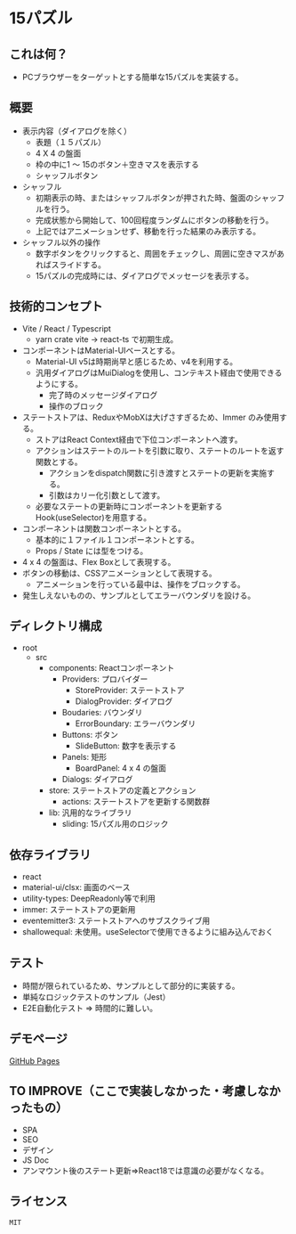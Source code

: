 # 15パズル

## これは何？
- PCブラウザーをターゲットとする簡単な15パズルを実装する。

## 概要
- 表示内容（ダイアログを除く）
    - 表題（１５パズル）
    - 4 X 4 の盤面
    - 枠の中に1 ～ 15のボタン＋空きマスを表示する
    - シャッフルボタン
- シャッフル
    - 初期表示の時、またはシャッフルボタンが押された時、盤面のシャッフルを行う。
    - 完成状態から開始して、100回程度ランダムにボタンの移動を行う。
    - 上記ではアニメーションせず、移動を行った結果のみ表示する。
- シャッフル以外の操作
    - 数字ボタンをクリックすると、周囲をチェックし、周囲に空きマスがあればスライドする。
    - 15パズルの完成時には、ダイアログでメッセージを表示する。

## 技術的コンセプト
- Vite / React / Typescript
    - yarn crate vite -> react-ts で初期生成。
- コンポーネントはMaterial-UIベースとする。
    - Material-UI v5は時期尚早と感じるため、v4を利用する。
    - 汎用ダイアログはMuiDialogを使用し、コンテキスト経由で使用できるようにする。
        - 完了時のメッセージダイアログ
        - 操作のブロック
- ステートストアは、ReduxやMobXは大げさすぎるため、Immer のみ使用する。
    - ストアはReact Context経由で下位コンポーネントへ渡す。
    - アクションはステートのルートを引数に取り、ステートのルートを返す関数とする。
        - アクションをdispatch関数に引き渡すとステートの更新を実施する。
        - 引数はカリー化引数として渡す。
    - 必要なステートの更新時にコンポーネントを更新するHook(useSelector)を用意する。
- コンポーネントは関数コンポーネントとする。
    - 基本的に１ファイル１コンポーネントとする。
    - Props / State には型をつける。
- 4 x 4 の盤面は、Flex Boxとして表現する。
- ボタンの移動は、CSSアニメーションとして表現する。
    - アニメーションを行っている最中は、操作をブロックする。
- 発生しえないものの、サンプルとしてエラーバウンダリを設ける。

## ディレクトリ構成
- root
    - src
        - components: Reactコンポーネント
            - Providers: プロバイダー
                - StoreProvider: ステートストア
                - DialogProvider: ダイアログ
            - Boudaries: バウンダリ
                - ErrorBoundary: エラーバウンダリ
            - Buttons: ボタン
                - SlideButton: 数字を表示する
            - Panels: 矩形
                - BoardPanel: 4 x 4 の盤面
            - Dialogs: ダイアログ
        - store: ステートストアの定義とアクション
            - actions: ステートストアを更新する関数群
        - lib: 汎用的なライブラリ
            - sliding: 15パズル用のロジック

## 依存ライブラリ
- react
- material-ui/clsx: 画面のベース
- utility-types: DeepReadonly等で利用
- immer: ステートストアの更新用
- eventemitter3: ステートストアへのサブスクライブ用
- shallowequal: 未使用。useSelectorで使用できるように組み込んでおく

## テスト
- 時間が限られているため、サンプルとして部分的に実装する。
- 単純なロジックテストのサンプル（Jest）
- E2E自動化テスト ⇒ 時間的に難しい。

## デモページ

[GitHub Pages](https://ts-akasaka.github.io/vite-15-puzzle/)

## TO IMPROVE（ここで実装しなかった・考慮しなかったもの）
- SPA
- SEO
- デザイン
- JS Doc
- アンマウント後のステート更新⇒React18では意識の必要がなくなる。

## ライセンス
    MIT
